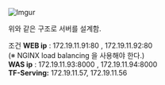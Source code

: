 ![Imgur](https://i.imgur.com/E70YjmM.png)

위와 같은 구조로 서버를 설계함.

조건 
**WEB ip** : 172.19.11.91:80 , 172.19.11.92:80<br>
(※ NGINX load balancing 을 사용해야 한다.)<br>
**WAS ip** : 172.19.11.93:8000 , 172.19.11.94:8000<br>
**TF-Serving:** 172.19.11.57, 172.19.11.56<br>
